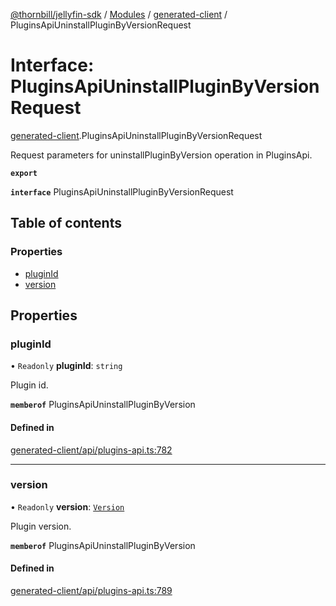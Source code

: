 [@thornbill/jellyfin-sdk](../README.md) / [Modules](../modules.md) / [generated-client](../modules/generated_client.md) / PluginsApiUninstallPluginByVersionRequest

# Interface: PluginsApiUninstallPluginByVersionRequest

[generated-client](../modules/generated_client.md).PluginsApiUninstallPluginByVersionRequest

Request parameters for uninstallPluginByVersion operation in PluginsApi.

**`export`**

**`interface`** PluginsApiUninstallPluginByVersionRequest

## Table of contents

### Properties

- [pluginId](generated_client.PluginsApiUninstallPluginByVersionRequest.md#pluginid)
- [version](generated_client.PluginsApiUninstallPluginByVersionRequest.md#version)

## Properties

### pluginId

• `Readonly` **pluginId**: `string`

Plugin id.

**`memberof`** PluginsApiUninstallPluginByVersion

#### Defined in

[generated-client/api/plugins-api.ts:782](https://github.com/thornbill/jellyfin-sdk-typescript/blob/eb13db7/src/generated-client/api/plugins-api.ts#L782)

___

### version

• `Readonly` **version**: [`Version`](index.api.Version.md)

Plugin version.

**`memberof`** PluginsApiUninstallPluginByVersion

#### Defined in

[generated-client/api/plugins-api.ts:789](https://github.com/thornbill/jellyfin-sdk-typescript/blob/eb13db7/src/generated-client/api/plugins-api.ts#L789)
